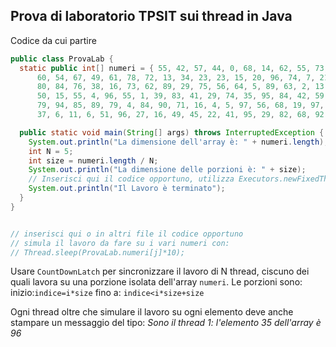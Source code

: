 ## Prova di laboratorio TPSIT sui thread in Java


Codice da cui partire

```java
public class ProvaLab {
  static public int[] numeri = { 55, 42, 57, 44, 0, 68, 14, 62, 55, 73, 21, 78, 55, 40, 58, 42, 7, 81, 65, 95, 0, 35,
      60, 54, 67, 49, 61, 78, 72, 13, 34, 23, 23, 15, 20, 96, 74, 7, 21, 48, 98, 32, 99, 38, 68, 21, 53, 55, 62, 36, 49,
      80, 84, 76, 38, 16, 73, 62, 89, 29, 75, 56, 64, 5, 89, 63, 2, 13, 79, 27, 53, 76, 21, 28, 94, 13, 73, 35, 82,
      50, 15, 55, 4, 96, 55, 1, 39, 83, 41, 29, 74, 35, 95, 84, 42, 59, 19, 40, 99, 70, 9, 49, 26, 6, 8, 16, 95, 89, 16,
      79, 94, 85, 89, 79, 4, 84, 90, 71, 16, 4, 5, 97, 56, 68, 19, 97, 69, 74, 14, 75, 67, 92, 53, 87, 29, 97, 52, 21,
      37, 6, 11, 6, 51, 96, 27, 16, 49, 45, 22, 41, 95, 29, 82, 68, 92, 40, 95, 22, 83, 58};

  public static void main(String[] args) throws InterruptedException {
    System.out.println("La dimensione dell'array è: " + numeri.length);
    int N = 5;
    int size = numeri.length / N;
    System.out.println("La dimensione delle porzioni è: " + size);
    // Inserisci qui il codice opportuno, utilizza Executors.newFixedThreadPool(N)
    System.out.println("Il Lavoro è terminato");
  }
}


// inserisci qui o in altri file il codice opportuno
// simula il lavoro da fare su i vari numeri con:
// Thread.sleep(ProvaLab.numeri[j]*10);
```

Usare `CountDownLatch` per sincronizzare il lavoro di N thread, ciscuno dei quali lavora su una porzione isolata dell'array `numeri`.
Le porzioni sono:  inizio:`indice=i*size` fino a: `indice<i*size+size`

Ogni thread oltre che simulare il lavoro su ogni elemento deve anche stampare un messaggio del tipo:
*Sono il thread 1: l'elemento 35 dell'array è 96*
